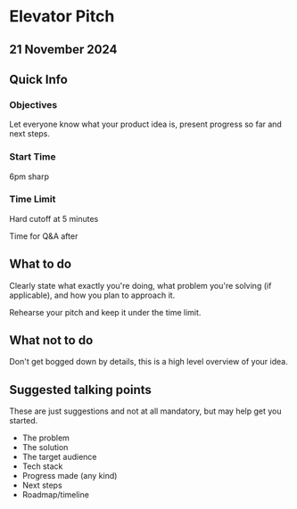 # Elevator Pitch

## 21 November 2024

## Quick Info

### Objectives

Let everyone know what your product idea is, present progress so far and next steps.

### Start Time

6pm sharp

### Time Limit

Hard cutoff at 5 minutes

Time for Q&A after

## What to do

Clearly state what exactly you're doing, what problem you're solving (if applicable), and how you plan to approach it.

Rehearse your pitch and keep it under the time limit.

## What not to do

Don't get bogged down by details, this is a high level overview of your idea.

## Suggested talking points

These are just suggestions and not at all mandatory, but may help get you started.

- The problem
- The solution
- The target audience
- Tech stack
- Progress made (any kind)
- Next steps
- Roadmap/timeline
